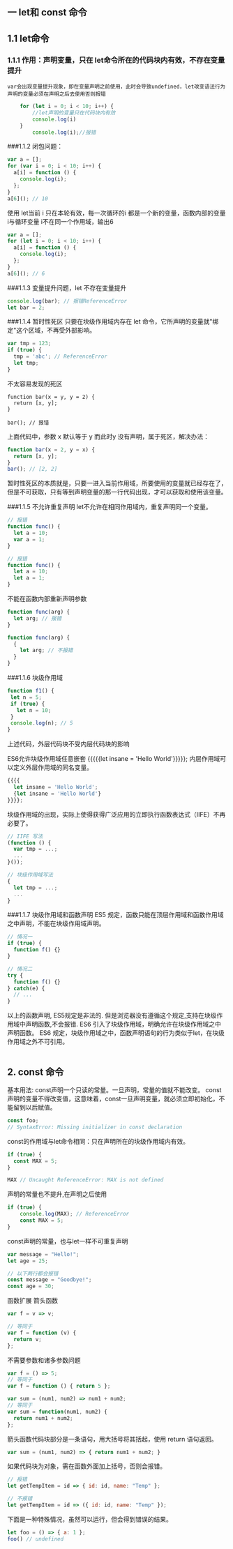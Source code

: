 ## 一 let和 const 命令

## 1.1 let命令
### 1.1.1 作用：声明变量，只在 let命令所在的代码块内有效，不存在变量提升
    var会出现变量提升现象，即在变量声明之前使用，此时会导致undefined，let改变语法行为声明的变量必须在声明之后去使用否则报错
```javascript
    for (let i = 0; i < 10; i++) {
        //let声明的变量只在代码块内有效
        console.log(i)
    }
        console.log(i);//报错
```

###1.1.2 闭包问题：
```javascript
var a = [];
for (var i = 0; i < 10; i++) {
  a[i] = function () {
    console.log(i);
  };
}
a[6](); // 10
```
使用 let当前 i 只在本轮有效，每一次循环的i 都是一个新的变量，函数内部的变量 i与循环变量 i不在同一个作用域，输出6
```javascript
var a = [];
for (let i = 0; i < 10; i++) {
  a[i] = function () {
    console.log(i);
  };
}
a[6](); // 6
```

###1.1.3 变量提升问题，let 不存在变量提升
```javascript
console.log(bar); // 报错ReferenceError
let bar = 2;

```

###1.1.4 暂时性死区
只要在块级作用域内存在 let 命令，它所声明的变量就"绑定"这个区域，不再受外部影响。
```javascript
var tmp = 123;
if (true) {
  tmp = 'abc'; // ReferenceError
  let tmp;
}
```
不太容易发现的死区
```
function bar(x = y, y = 2) {
  return [x, y];
}

bar(); // 报错

```
上面代码中，参数 x 默认等于 y 而此时y 没有声明，属于死区，解决办法：
```javascript
function bar(x = 2, y = x) {
  return [x, y];
}
bar(); // [2, 2]

```
暂时性死区的本质就是，只要一进入当前作用域，所要使用的变量就已经存在了，但是不可获取，只有等到声明变量的那一行代码出现，才可以获取和使用该变量。



###1.1.5 不允许重复声明 
let不允许在相同作用域内，重复声明同一个变量。

```javascript
// 报错
function func() {
  let a = 10;
  var a = 1;
}

// 报错
function func() {
  let a = 10;
  let a = 1;
}
```
不能在函数内部重新声明参数   
```javascript
function func(arg) {
  let arg; // 报错
}

function func(arg) {
  {
    let arg; // 不报错
  }
}
```
    
###1.1.6 块级作用域   
 ```javascript
function f1() {
  let n = 5;
  if (true) {
    let n = 10;
  }
  console.log(n); // 5
}
```
上述代码，外层代码块不受内层代码块的影响

ES6允许块级作用域任意嵌套
{{{{{let insane = 'Hello World'}}}}};
内层作用域可以定义外层作用域的同名变量。
```javascript
{{{{
  let insane = 'Hello World';
  {let insane = 'Hello World'}
}}}};

```
块级作用域的出现，实际上使得获得广泛应用的立即执行函数表达式（IIFE）不再必要了。

```javascript
// IIFE 写法
(function () {
  var tmp = ...;
  ...
}());

// 块级作用域写法
{
  let tmp = ...;
  ...
}

```

###1.1.7 块级作用域和函数声明
ES5 规定，函数只能在顶层作用域和函数作用域之中声明，不能在块级作用域声明。
```javascript
// 情况一
if (true) {
  function f() {}
}

// 情况二
try {
  function f() {}
} catch(e) {
  // ...
}
```
以上的函数声明, ES5规定是非法的.
但是浏览器没有遵循这个规定,支持在块级作用域中声明函数,不会报错.
ES6 引入了块级作用域，明确允许在块级作用域之中声明函数。
ES6 规定，块级作用域之中，函数声明语句的行为类似于let，在块级作用域之外不可引用。
```
```




## 2. const 命令
基本用法:
  const声明一个只读的常量。一旦声明，常量的值就不能改变。
  const声明的变量不得改变值，这意味着，const一旦声明变量，就必须立即初始化，不能留到以后赋值。
```javascript
const foo;
// SyntaxError: Missing initializer in const declaration

```
  const的作用域与let命令相同：只在声明所在的块级作用域内有效。

```javascript
if (true) {
  const MAX = 5;
}

MAX // Uncaught ReferenceError: MAX is not defined

```
  声明的常量也不提升,在声明之后使用
```javascript
if (true) {
    console.log(MAX); // ReferenceError
    const MAX = 5;
}

```
  const声明的常量，也与let一样不可重复声明

```javascript
var message = "Hello!";
let age = 25;

// 以下两行都会报错
const message = "Goodbye!";
const age = 30;

```



















函数扩展
箭头函数
```javascript
var f = v => v;

// 等同于
var f = function (v) {
  return v;
};

```
不需要参数和诸多参数问题
```javascript
var f = () => 5;
// 等同于
var f = function () { return 5 };

var sum = (num1, num2) => num1 + num2;
// 等同于
var sum = function(num1, num2) {
  return num1 + num2;
};
```
箭头函数代码块部分是一条语句，用大括号将其括起，使用 return 语句返回。
```javascript
var sum = (num1, num2) => { return num1 + num2; }
```
如果代码块为对象，需在函数外面加上括号，否则会报错。
```javascript
// 报错
let getTempItem = id => { id: id, name: "Temp" };

// 不报错
let getTempItem = id => ({ id: id, name: "Temp" });
```
下面是一种特殊情况，虽然可以运行，但会得到错误的结果。

```javascript
let foo = () => { a: 1 };
foo() // undefined
```




